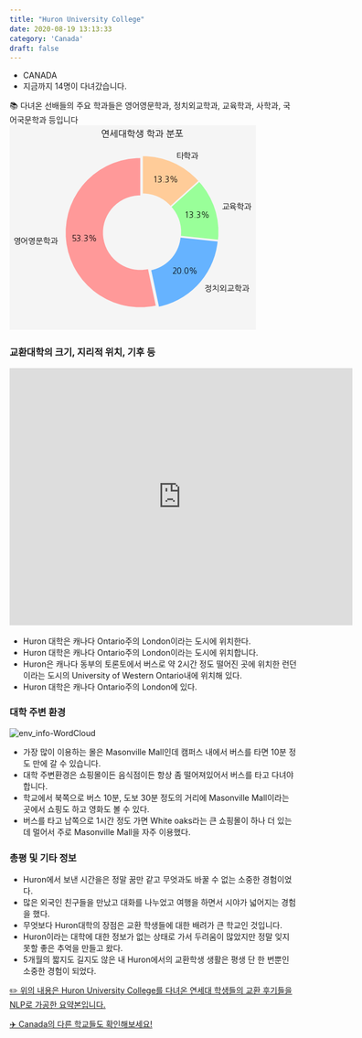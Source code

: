 ```yaml
---
title: "Huron University College"
date: 2020-08-19 13:13:33
category: 'Canada'
draft: false
---
```



* CANADA
* 지금까지 14명이 다녀갔습니다. 

📚 다녀온 선배들의 주요 학과들은 영어영문학과, 정치외교학과, 교육학과, 사학과, 국어국문학과 등입니다
![department-info](../plots/CA000004.png)
### 교환대학의 크기, 지리적 위치, 기후 등
<iframe
width="600"
height="450"
frameborder="0" style="border:0"
src="https://www.google.com/maps/embed/v1/place?key=AIzaSyC9e1AME-pVmWC4hBpFdu5S4dKzyepa3HQ&q=Huron+University+College&center=43.0089768,-81.2777032&zoom=14" allowfullscreen>
</iframe>

* Huron 대학은 캐나다 Ontario주의 London이라는 도시에 위치한다.
* Huron 대학은 캐나다 Ontario주의 London이라는 도시에 위치합니다.
* Huron은 캐나다 동부의 토론토에서 버스로 약 2시간 정도 떨어진 곳에 위치한 런던이라는 도시의 University of Western Ontario내에 위치해 있다.
* Huron 대학은 캐나다 Ontario주의 London에 있다.


### 대학 주변 환경

![env_info-WordCloud](../univ_wordclouds_okt/env_info/CA000004_env_info_okt.png)

* 가장 많이 이용하는 몰은 Masonville Mall인데 캠퍼스 내에서 버스를 타면 10분 정도 만에 갈 수 있습니다.
* 대학 주변환경은 쇼핑몰이든 음식점이든 항상 좀 떨어져있어서 버스를 타고 다녀야 합니다.
* 학교에서 북쪽으로 버스 10분, 도보 30분 정도의 거리에 Masonville Mall이라는 곳에서 쇼핑도 하고 영화도 볼 수 있다.
* 버스를 타고 남쪽으로 1시간 정도 가면 White oaks라는 큰 쇼핑몰이 하나 더 있는데 멀어서 주로 Masonville Mall을 자주 이용했다.


### 총평 및 기타 정보 
* Huron에서 보낸 시간을은 정말 꿈만 같고 무엇과도 바꿀 수 없는 소중한 경험이었다.
* 많은 외국인 친구들을 만났고 대화를 나누었고 여행을 하면서 시야가 넓어지는 경험을 했다.
* 무엇보다 Huron대학의 장점은 교환 학생들에 대한 배려가 큰 학교인 것입니다.
* Huron이라는 대학에 대한 정보가 없는 상태로 가서 두려움이 많았지만 정말 잊지 못할 좋은 추억을 만들고 왔다.
* 5개월의 짧지도 길지도 않은 내 Huron에서의 교환학생 생활은 평생 단 한 번뿐인 소중한 경험이 되었다.


[✏️ 위의 내용은 Huron University College를 다녀온 연세대 학생들의 교환 후기들을 NLP로 가공한 요약본입니다.](http://oia.yonsei.ac.kr/partner/expReport.asp?ucode=CA000004&bgbn=A)

[✈️ Canada의 다른 학교들도 확인해보세요!](https://yonsei-exchange.netlify.app/?category=Canada)
